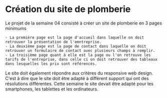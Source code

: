 **Création du site de plomberie**
  =============================

Le projet de la semaine 04 consisté à créer un site de plomberie en 3 pages minimums

	- La première page est la page d'accueil dans laquelle on doit retrouver la présentation de l'emntreprise.
	- La deuxième page est la page de contact dans laquelle on doit retrouver un formulaire de contact avec plusieurs champs à remplir.
	- La troisième page quant à elle est la page ou l'on retrouve les tarifs de l'entreprise, dans celle ci on doit retrouver des tableaux dans lesquelles les prix sont référencés.

Le site doit également répondre aux critères du responsive web design. C'est à dire que le site doit être adapté à différent support qui ont des résolutions différentes. Cette semaine le site devait être adapté pour les smartphones, les tablettes et les ordinateurs.
